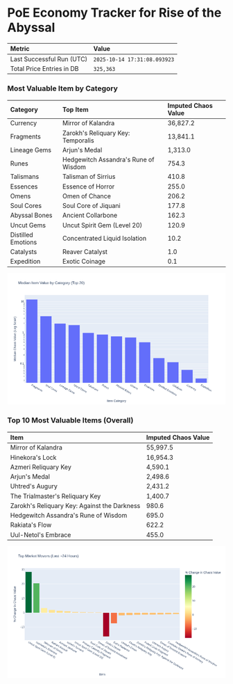 # PoE Economy Tracker for Rise of the Abyssal

<!-- START_MAINTENANCE -->
| Metric | Value |
|:---|:---|
| Last Successful Run (UTC) | `2025-10-14 17:31:08.093923` |
| Total Price Entries in DB | `325,363` |

<!-- END_MAINTENANCE -->

<!-- START_DATAFRAME_DEBUG -->
<!-- END_DATAFRAME_DEBUG -->

<!-- START_CATEGORY_ANALYSIS -->
### Most Valuable Item by Category
| Category | Top Item | Imputed Chaos Value |
| :--- | :--- | :--- |
| Currency | Mirror of Kalandra | 36,827.2 |
| Fragments | Zarokh's Reliquary Key: Temporalis | 13,841.1 |
| Lineage Gems | Arjun's Medal | 1,313.0 |
| Runes | Hedgewitch Assandra's Rune of Wisdom | 754.3 |
| Talismans | Talisman of Sirrius | 410.8 |
| Essences | Essence of Horror | 255.0 |
| Omens | Omen of Chance | 206.2 |
| Soul Cores | Soul Core of Jiquani | 177.8 |
| Abyssal Bones | Ancient Collarbone | 162.3 |
| Uncut Gems | Uncut Spirit Gem (Level 20) | 120.9 |
| Distilled Emotions | Concentrated Liquid Isolation | 10.2 |
| Catalysts | Reaver Catalyst | 1.0 |
| Expedition | Exotic Coinage | 0.1 |


![Category Analysis Chart](charts/category_analysis.png)
<!-- END_ANALYSIS -->

<!-- START_ANALYSIS -->
### Top 10 Most Valuable Items (Overall)
| Item | Imputed Chaos Value |
| :--- | :--- |
| Mirror of Kalandra | 55,997.5 |
| Hinekora's Lock | 16,954.3 |
| Azmeri Reliquary Key | 4,590.1 |
| Arjun's Medal | 2,498.6 |
| Uhtred's Augury | 2,431.2 |
| The Trialmaster's Reliquary Key | 1,400.7 |
| Zarokh's Reliquary Key: Against the Darkness | 980.6 |
| Hedgewitch Assandra's Rune of Wisdom | 695.0 |
| Rakiata's Flow | 622.2 |
| Uul-Netol's Embrace | 455.0 |


![Market Movers Chart](charts/market_movers.png)
<!-- END_ANALYSIS -->
